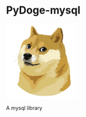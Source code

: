 # PyDoge-mysql

![alt logo](https://github.com/ezeportela/pydoge/raw/master/static/doge.png)

A mysql library
